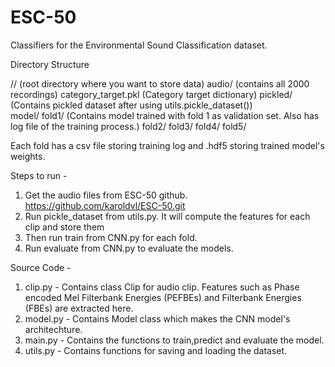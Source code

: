 # ESC-50
Classifiers for the Environmental Sound Classification dataset. 

Directory Structure

//								(root directory where you want to store data)
	audio/ 						(contains all 2000 recordings)
	category_target.pkl			(Category target dictionary)
	pickled/					(Contains pickled dataset after using utils.pickle_dataset())	
	model/
		fold1/					(Contains model trained with fold 1 as validation set. Also has log file of the training process.)
		fold2/
		fold3/
		fold4/
		fold5/

Each fold has a csv file storing training log and .hdf5 storing trained model's weights.

Steps to run -  

1. Get the audio files from ESC-50 github. https://github.com/karoldvl/ESC-50.git
2. Run pickle_dataset from utils.py. It will compute the features for each clip and store them
3. Then run train from CNN.py for each fold.
4. Run evaluate from CNN.py to evaluate the models.

Source Code -
1. clip.py - Contains class Clip for audio clip. Features such as Phase encoded Mel Filterbank Energies (PEFBEs) and Filterbank Energies (FBEs) are extracted here.
2. model.py - Contains Model class which makes the CNN model's architechture.
3. main.py - Contains the functions to train,predict and evaluate the model.
4. utils.py - Contains functions for saving and loading the dataset.
